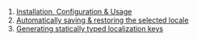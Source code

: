 1. [Installation, Configuration & Usage](https://github.com/bratan/flutter_translate/wiki/1.-Installation,-Configuration-&-Usage)
2. [Automatically saving & restoring the selected locale](https://github.com/bratan/flutter_translate/wiki/2.-Automatically-saving-&-restoring-the-selected-locale)
3. [Generating statically typed localization keys](https://github.com/bratan/flutter_translate/wiki/3.-Generating-statically-typed-localization-keys)
